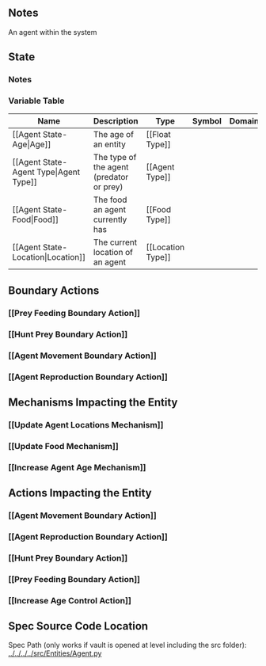 ## Notes
An agent within the system
## State
### Notes

### Variable Table
| Name | Description | Type | Symbol | Domain |
| --- | --- | --- | --- | --- |
|[[Agent State-Age\|Age]]|The age of an entity|[[Float Type]]|||
|[[Agent State-Agent Type\|Agent Type]]|The type of the agent (predator or prey)|[[Agent Type]]|||
|[[Agent State-Food\|Food]]|The food an agent currently has|[[Food Type]]|||
|[[Agent State-Location\|Location]]|The current location of an agent|[[Location Type]]|||


## Boundary Actions
### [[Prey Feeding Boundary Action]]
### [[Hunt Prey Boundary Action]]
### [[Agent Movement Boundary Action]]
### [[Agent Reproduction Boundary Action]]
## Mechanisms Impacting the Entity
### [[Update Agent Locations Mechanism]]
### [[Update Food Mechanism]]
### [[Increase Agent Age Mechanism]]
## Actions Impacting the Entity
### [[Agent Movement Boundary Action]]
### [[Agent Reproduction Boundary Action]]
### [[Hunt Prey Boundary Action]]
### [[Prey Feeding Boundary Action]]
### [[Increase Age Control Action]]
## Spec Source Code Location

Spec Path (only works if vault is opened at level including the src folder): [../../../../src/Entities/Agent.py](../../../../src/Entities/Agent.py)

